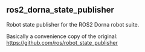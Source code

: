 ## ros2_dorna_state_publisher

Robot state publisher for the ROS2 Dorna robot suite.

Basically a convenience copy of the original: https://github.com/ros/robot_state_publisher